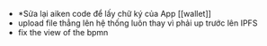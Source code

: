  * *Sửa lại aiken code để lấy chữ ký của App [[wallet]] 
* upload file thẳng lên hệ thống luôn thay vì phải up trước lên IPFS 
*  fix the view of the bpmn
